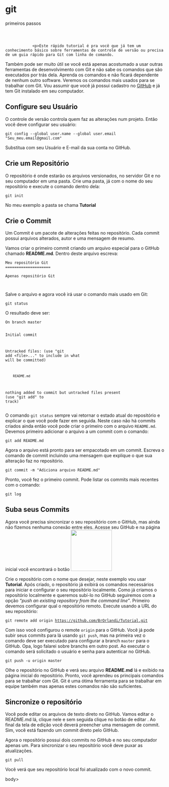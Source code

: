 # git
primeiros passos
<html lang="pt-br">
  <head>

     
<header class="intro-header" style="background-image: url('/img/git_start/header.png'); ">
    <div class="container">
        <div class="row">
            <div class="col-lg-8 col-lg-offset-2 col-md-10 col-md-offset-1">
            
                
                    
                   


























               
</header>

<!-- Post Content -->


				<p>Este rápido tutorial é pra você que já tem um conhecimento básico sobre ferramentas de controle de versão ou precisa de um guia rápido para Git com linha de comando.
Também pode ser muito útil se você está apenas acostumado a usar outras ferramentas de desenvolvimento com Git e não sabe os comandos que são executados por trás dela. Aprenda os comandos e não ficará dependente de nenhum outro software.
Veremos os comandos mais usados para se trabalhar com Git. Vou assumir que você já possui cadastro no <a href="https://github.com/">GitHub</a> e já tem Git instalado em seu computador.</p>

<h2 id="configure-seu-usuário">Configure seu Usuário</h2>

<p>O controle de versão controla quem faz as alterações num projeto. Então você deve configurar seu usuário:</p>

<div class="language-sh highlighter-rouge"><div class="highlight"><pre class="highlight"><code>git config <span class="nt">--global</span> user.name <span 
git config <span class="nt">--global</span> user.email <span class="s2">"Seu_meu.email@gmail.com"</span>
</code></pre></div></div>

<p>Substitua com seu Usuário e E-mail da sua conta no GitHub.</p>

<h2 id="crie-um-repositório">Crie um Repositório</h2>

<p>O repositório é onde estarão os arquivos versionados, no servidor Git e no seu computador em uma pasta.
Crie uma pasta, já com o nome do seu repositório e execute o comando dentro dela:</p>

<div class="language-sh highlighter-rouge"><div class="highlight"><pre class="highlight"><code>git init
</code></pre></div></div>
<p>No meu exemplo a pasta se chama <strong>Tutorial</strong></p>

<h2 id="crie-o-commit">Crie o Commit</h2>

<p>Um Commit é um pacote de alterações feitas no repositório. Cada commit possui arquivos alterados, autor e uma mensagem de resumo.</p>

<p>Vamos criar o primeiro commit criando um arquivo especial para o GitHub chamado <strong>README.md</strong>. Dentro deste arquivo escreva:</p>

<div class="language-markdown highlighter-rouge"><div class="highlight"><pre class="highlight"><code><span class="gu">Meu repositório Git
====================
</span>
Apenas repositório Git

</code></pre></div></div>

<p>Salve o arquivo e agora você irá usar o comando mais usado em Git:</p>

<div class="language-sh highlighter-rouge"><div class="highlight"><pre class="highlight"><code>git status
</code></pre></div></div>

<p>O resultado deve ser:</p>

<div class="language-sh highlighter-rouge"><div class="highlight"><pre class="highlight"><code>On branch master

Initial commit

Untracked files:
  <span class="o">(</span>use <span class="s2">"git add &lt;file&gt;..."</span> to include <span class="k">in </span>what will be committed<span class="o">)</span>

        README.md

nothing added to commit but untracked files present <span class="o">(</span>use <span class="s2">"git add"</span> to track<span class="o">)</span>
</code></pre></div></div>

<p>O comando <code class="highlighter-rouge">git status</code> sempre vai retornar o estado atual do repositório e explicar o que você pode fazer em seguida. 
Neste caso não há commits criados ainda então você pode criar o primeiro com o arquivo <code class="highlighter-rouge">README.md</code>.
Devemos primeiro adicionar o arquivo a um commit com o comando:</p>

<div class="language-sh highlighter-rouge"><div class="highlight"><pre class="highlight"><code>git add README.md
</code></pre></div></div>

<p>Agora o arquivo está pronto para ser empacotado em um commit.
Escreva o comando de commit incluindo uma mensagem que explique o que sua alteração faz no repositório.</p>

<div class="language-sh highlighter-rouge"><div class="highlight"><pre class="highlight"><code>git commit <span class="nt">-m</span> <span class="s2">"Adiciona arquivo README.md"</span>
</code></pre></div></div>

<p>Pronto, você fez o primeiro commit. Pode listar os commits mais recentes com o comando:</p>

<div class="language-sh highlighter-rouge"><div class="highlight"><pre class="highlight"><code>git log
</code></pre></div></div>

<h2 id="suba-seus-commits">Suba seus Commits</h2>

<p>Agora você precisa sincronizar o seu repositório com o GitHub, mas ainda não fizemos nenhuma conexão entre eles.
Acesse seu GitHub e na página inicial você encontrará o botão <img src="/img/git_start/newrepo.png" class="inline img-responsive" width="130px"></p>

<p>Crie o repositório com o nome que desejar, neste exemplo vou usar <strong>Tutorial</strong>.
Após criado, o repositório já exibirá os comandos necessários para iniciar e configurar o seu repositório localmente.
Como já criamos o repositório localmente e queremos subí-lo no GitHub seguiremos com a opção <em>“push an existing repository from the command line”</em>.
Primeiro devemos configurar qual o repositório remoto. Execute usando a URL do seu repositório:</p>

<div class="language-sh highlighter-rouge"><div class="highlight"><pre class="highlight"><code>git remote add origin <a class="vglnk" href="" rel="nofollow"><span>https</span><span>://</span><span>github</span><span>.</span><span>com</span><span>/</span><span>BrOrlandi</span><span>/</span><span>Tutorial</span><span>.</span><span>git</span></a>
</code></pre></div></div>
<p>Com isso você configurou o remote <code class="highlighter-rouge">origin</code> para o GitHub. Você já pode subir seus commits para lá usando <code class="highlighter-rouge">git push</code>, mas na primeira vez o comando deve ser executado para configurar a branch <code class="highlighter-rouge">master</code> para o GitHub. Opa, logo falarei sobre branchs em outro post. Ao executar o comando será solicitado o usuário e senha para autenticar no GitHub.</p>

<div class="language-sh highlighter-rouge"><div class="highlight"><pre class="highlight"><code>git push <span class="nt">-u</span> origin master
</code></pre></div></div>

<p>Olhe o repositório no GitHub e verá seu arquivo <strong>README.md</strong> lá e exibido na página inicial do repositório.
Pronto, você aprendeu os principais comandos para se trabalhar com Git. Git é uma ótima ferramenta para se trabalhar em equipe também mas apenas estes comandos não são suficientes.</p>

<h2 id="sincronize-o-repositório">Sincronize o repositório</h2>

<p>Você pode editar os arquivos de texto direto no GitHub. Vamos editar o README.md lá, clique nele e sem seguida clique no botão de editar <i class="fa fa-pencil"></i>.
Ao final da tela de edição você deverá preencher uma mensagem de commit. Sim, você está fazendo um commit direto pelo GitHub.</p>

<p>Agora o repositório possui dois commits no GitHub e no seu computador apenas um. Para sincronizar o seu repositório você deve puxar as atualizações.</p>

<div class="language-sh highlighter-rouge"><div class="highlight"><pre class="highlight"><code>git pull
</code></pre></div></div>
<p>Você verá que seu repositório local foi atualizado com o novo commit.</p>

body></html>
